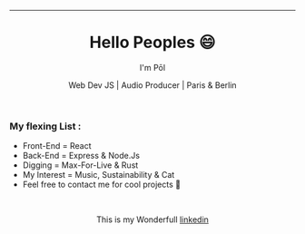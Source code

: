 <hr>
<h1 align="center"> Hello Peoples 😄 </h1>

<p align="center">I'm Pōl</p>
<p align="center">Web Dev JS | Audio Producer | Paris & Berlin</p>
<br />
<h3>     My flexing List :</h3>
<ul>
  <li>Front-End = React</li>
  <li>Back-End = Express & Node.Js</li>
  <li>Digging = Max-For-Live & Rust</li>
  <li>My Interest = Music, Sustainability & Cat</li>
  <li>Feel free to contact me for cool projects 💛</li>
</ul>

<br />
<p align="center">This is my Wonderfull <a href="https://www.linkedin.com/in/pol-seznec-5aba94a0/">linkedin</a></p>
